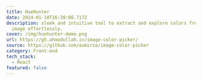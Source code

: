 ```yaml
---
title: HueHunter
date: 2024-01-10T16:39:08.717Z
description: sleek and intuitive tool to extract and explore colors from any
  image effortlessly.
cover: /img/huehunter-demo.png
url: https://gh.ahmadullah.in/image-color-picker/
source: https://github.com/aumirza/image-color-picker
category: Front-end
tech_stack:
  - React
featured: false
---
```

